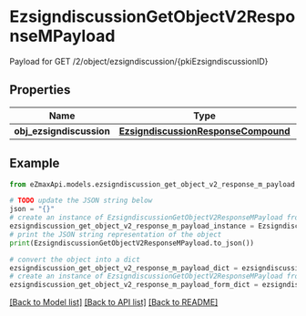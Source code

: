 # EzsigndiscussionGetObjectV2ResponseMPayload

Payload for GET /2/object/ezsigndiscussion/{pkiEzsigndiscussionID}

## Properties

Name | Type | Description | Notes
------------ | ------------- | ------------- | -------------
**obj_ezsigndiscussion** | [**EzsigndiscussionResponseCompound**](EzsigndiscussionResponseCompound.md) |  | 

## Example

```python
from eZmaxApi.models.ezsigndiscussion_get_object_v2_response_m_payload import EzsigndiscussionGetObjectV2ResponseMPayload

# TODO update the JSON string below
json = "{}"
# create an instance of EzsigndiscussionGetObjectV2ResponseMPayload from a JSON string
ezsigndiscussion_get_object_v2_response_m_payload_instance = EzsigndiscussionGetObjectV2ResponseMPayload.from_json(json)
# print the JSON string representation of the object
print(EzsigndiscussionGetObjectV2ResponseMPayload.to_json())

# convert the object into a dict
ezsigndiscussion_get_object_v2_response_m_payload_dict = ezsigndiscussion_get_object_v2_response_m_payload_instance.to_dict()
# create an instance of EzsigndiscussionGetObjectV2ResponseMPayload from a dict
ezsigndiscussion_get_object_v2_response_m_payload_form_dict = ezsigndiscussion_get_object_v2_response_m_payload.from_dict(ezsigndiscussion_get_object_v2_response_m_payload_dict)
```
[[Back to Model list]](../README.md#documentation-for-models) [[Back to API list]](../README.md#documentation-for-api-endpoints) [[Back to README]](../README.md)


